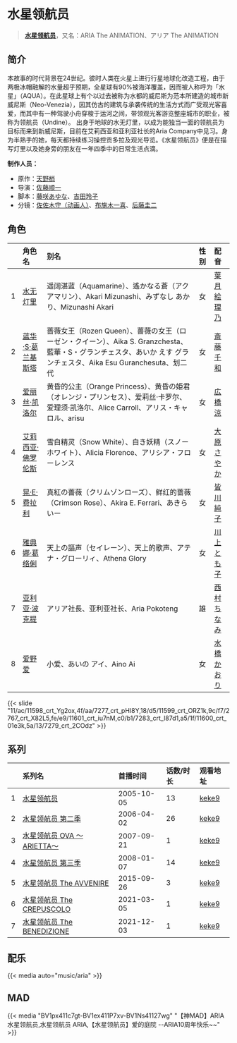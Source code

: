 # 水星领航员


> <u>**[水星领航员](http://bgm.tv/subject/531)**</u>，又名：ARIA The ANIMATION、アリア The ANIMATION

## 简介


本故事的时代背景在24世纪。彼时人类在火星上进行行星地球化改造工程，由于两极冰帽融解的水量超乎预期，全星球有90%被海洋覆盖，因而被人称呼为「水星」（AQUA）。在此星球上有个以过去被称为水都的威尼斯为范本所建造的城市新威尼斯（Neo-Venezia），因其仿古的建筑与承袭传统的生活方式而广受观光客喜爱，而其中有一种驾驶小舟穿梭于运河之间，带领观光客游览整座城市的职业，被称为领航员（Undine）。
出身于地球的水无灯里，以成为能独当一面的领航员为目标而来到新威尼斯，目前在艾莉西亚和亚利亚社长的Aria Company中见习。身为半熟手的她，每天都持续练习操控贡多拉及观光导览。《水星领航员》便是在描写灯里以及她身旁的朋友在一年四季中的日常生活点滴。

**制作人员：**
- 原作：[天野梢](http://bgm.tv/person/2659)
- 导演：[佐藤顺一](http://bgm.tv/person/456)
- 脚本：[藤咲あゆな](http://bgm.tv/person/1148)、[吉田玲子](http://bgm.tv/person/508)
- 分镜：[佐佐木守（动画人）](http://bgm.tv/person/884)、[布施木一喜](http://bgm.tv/person/6800)、[后藤圭二](http://bgm.tv/person/305)

## 角色

|     |   角色名   |   别名  | 性别 |  配音  |
|:--- |:------  |:----      |:---  |:--   |
| 1 | [水无灯里](http://bgm.tv/character/11598) | 遥阔湛蓝（Aquamarine）、遙かなる蒼（アクアマリン）、Akari Mizunashi、みずなし あかり、Mizunashi Akari | 女 | [葉月絵理乃](http://bgm.tv/person/4235) |
| 2 | [蓝华·S·葛兰基斯塔](http://bgm.tv/character/7277) | 蔷薇女王（Rozen Queen）、薔薇の女王（ローゼン・クイーン）、Aika S. Granzchesta、藍華・S・グランチェスタ、あいか えす グランチェスタ、Aika Esu Guranchesuta、划二代 | 女 | [斎藤千和](http://bgm.tv/person/4249) |
| 3 | [爱丽丝·凯洛尔](http://bgm.tv/character/11599) | 黄昏的公主（Orange Princess）、黄昏の姫君（オレンジ・プリンセス）、爱莉丝·卡罗尔、爱理须·凯洛尔、Alice Carroll、アリス・キャロル、arisu | 女 | [広橋涼](http://bgm.tv/person/4165) |
| 4 | [艾莉西亚·佛罗伦斯](http://bgm.tv/character/2767) | 雪白精灵（Snow White）、白き妖精（スノーホワイト）、Alicia Florence、アリシア・フローレンス | 女 | [大原さやか](http://bgm.tv/person/3890) |
| 5 | [晃·E·费拉利](http://bgm.tv/character/11601) | 真紅の薔薇（クリムゾンローズ）、鲜红的蔷薇（Crimson Rose）、Akira E. Ferrari、あきら いー | 女 | [皆川純子](http://bgm.tv/person/4224) |
| 6 | [雅典娜·葛络俐](http://bgm.tv/character/7283) | 天上の謳声（セイレーン）、天上的歌声、アテナ・グローリィ、Athena Glory | 女 | [川上とも子](http://bgm.tv/person/3880) |
| 7 | [亚利亚·波克提](http://bgm.tv/character/11600) | アリア社長、亚利亚社长、Aria Pokoteng | 雄 | [西村ちなみ](http://bgm.tv/person/3840) |
| 8 | [爱野爱](http://bgm.tv/character/7279) | 小爱、あいの アイ、Aino Ai | 女 | [水橋かおり](http://bgm.tv/person/3851) |

{{< slide "11/ac/11598_crt_Yg2ox,4f/aa/7277_crt_pHI8Y,18/d5/11599_crt_ORZ1k,9c/f7/2767_crt_X82L5,fe/e9/11601_crt_iu7nM,c0/b1/7283_crt_l87d1,a5/1f/11600_crt_01e3k,5a/13/7279_crt_2COdz" >}}

## 系列

|     | 系列名                   | 首播时间       | 话数/时长 | 观看地址                                                     |
| :-- | :-------------------- | :--------- | :---- | :------------------------------------------------------- |
| 1   |[水星领航员](https://bgm.tv/subject/531)| 2005-10-05 | 13    | [keke9](https://www.keke9.app/play/23917-4-187861.html)  |
| 2   |[水星领航员 第二季](https://bgm.tv/subject/1269)| 2006-04-02 | 26    | [keke9](https://www.keke9.app/play/23916-4-187835.html)  |
| 3   |[水星领航员 OVA ～ARIETTA～](https://bgm.tv/subject/750)| 2007-09-21 | 1     | [keke9](https://www.keke9.app/play/26145-4-215823.html)  |
| 4   |[水星领航员 第三季](https://bgm.tv/subject/1270)| 2008-01-07 | 14    | [keke9](https://www.keke9.app/play/23915-4-187821.html)  |
| 5   |[水星领航员 The AVVENIRE](https://bgm.tv/subject/124341)| 2015-09-26 | 3     | [keke9](https://www.keke9.app/play/23913-4-187817.html)  |
| 6   |[水星领航员 The CREPUSCOLO](https://bgm.tv/subject/304087)| 2021-03-05 | 1     | [keke9](https://www.keke9.app/play/178979-4-187820.html) |
| 7   |[水星领航员 The BENEDIZIONE](https://bgm.tv/subject/329948)| 2021-12-03 | 1     | [keke9](https://www.keke9.app/play/118157-4-150470.html) |

## 配乐

{{< media auto="music/aria" >}}

## MAD

{{< media  "BV1px411c7gt-BV1ex411P7xv-BV1Ns41127wg" 
"【神MAD】ARIA水星领航员,水星领航员 ARIA,【水星领航员】爱的庭院 --ARIA10周年快乐~~"  >}}
